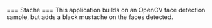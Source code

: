 === Stache ===
This application builds on an OpenCV face detection sample, but adds a
black mustache on the faces detected.